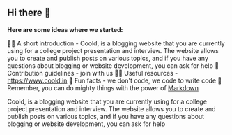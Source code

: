 ## Hi there 👋

**Here are some ideas where we started:**

🙋‍♀️ A short introduction - Coold, is a blogging website that you are currently using for a college project presentation and interview. The website allows you to create and publish posts on various topics, and if you have any questions about blogging or website development, you can ask for help
🌈 Contribution guidelines - join with us
👩‍💻 Useful resources - https://www.coold.in
🍿 Fun facts - we don't code, we code to write code
🧙 Remember, you can do mighty things with the power of [Markdown](https://docs.github.com/github/writing-on-github/getting-started-with-writing-and-formatting-on-github/basic-writing-and-formatting-syntax)



Coold, is a blogging website that you are currently using for a college project presentation and interview. The website allows you to create and publish posts on various topics, and if you have any questions about blogging or website development, you can ask for help
